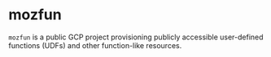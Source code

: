 # mozfun

`mozfun` is a public GCP project provisioning publicly accessible user-defined functions (UDFs) and other function-like resources.
